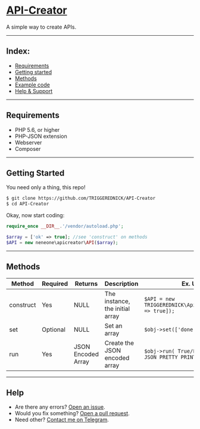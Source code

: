 # [API-Creator](https://github.com/Neneone/API-Creator)
A simple way to create APIs.

---
## Index:
* [Requirements](#requirements)
* [Getting started](#getting-started)
* [Methods](#methods)
* [Example code](https://github.com/TRIGGEREDNICK/API-Creator/blob/master/example.php)
* [Help & Support](#help)

---
## Requirements
* PHP 5.6, or higher
* PHP-JSON extension
* Webserver
* Composer

---
## Getting Started
You need only a thing, this repo!
```bash
$ git clone https://github.com/TRIGGEREDNICK/API-Creator
$ cd API-Creator
```
Okay, now start coding:
```php
require_once __DIR__.'/vendor/autoload.php';

$array = ['ok' => true]; //see 'construct' on methods
$API = new neneone\apicreator\API($array);
```

---
## Methods
|Method|Required|Returns|Description|Ex. Usage|
|------|--------|-------|-----------|---------|
|construct|Yes|NULL|The instance, the initial array|`$API = new TRIGGEREDNICK\ApiCreator\API(['ok' => true]);`|
|set|Optional|NULL|Set an array|`$obj->set(['done' => true]);`|
|run|Yes|JSON Encoded Array|Create the JSON encoded array|`$obj->run( True/False (if you want JSON PRETTY PRINT) )`|

---
## Help
* Are there any errors? [Open an issue](https://github.com/TRIGGEREDNICK/API-Creator/issues).
* Would you fix something? [Open a pull request](https://github.com/TRIGGEREDNICK/API-Creator/pulls).
* Need other? [Contact me on Telegram](https://t.me/TRIGGEREDNICK).
